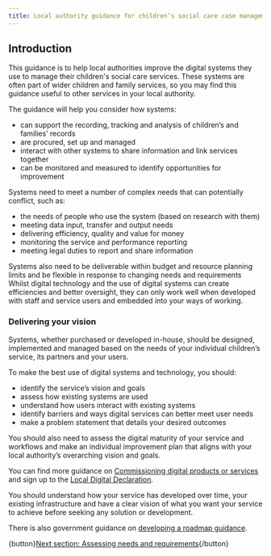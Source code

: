 ```yaml
---
title: Local authority guidance for children’s social care case management systems
---
```


## Introduction

This guidance is to help local authorities improve the digital systems they use to manage their children's social care services. These systems are often part of wider children and family services, so you may find this guidance useful to other services in your local authority. 

The guidance will help you consider how systems:

* can support the recording, tracking and analysis of children’s and families’ records
* are procured, set up and managed
* interact with other systems to share information and link services together
* can be monitored and measured to identify opportunities for improvement

Systems need to meet a number of complex needs that can potentially conflict, such as:

* the needs of people who use the system (based on research with them)
* meeting data input, transfer and output needs
* delivering efficiency, quality and value for money
* monitoring the service and performance reporting
* meeting legal duties to report and share information

Systems also need to be deliverable within budget and resource planning limits and be flexible in response to changing needs and requirements
Whilst digital technology and the use of digital systems can create efficiencies and better oversight, they can only work well when developed with staff and service users and embedded into your ways of working.

### Delivering your vision

Systems, whether purchased or developed in-house, should  be designed, implemented and managed based on the needs of your individual children’s service, its partners and your users.

To make the best use of digital systems and technology, you should:

* identify the service’s vision and goals
* assess how existing systems are used
* understand how users interact with existing systems
* identify barriers and ways digital services can better meet user needs
* make a problem statement that details your desired outcomes

You should also need to assess the digital maturity of your service and workflows and make an individual improvement plan that aligns with your local authority’s overarching vision and goals.

You can find more guidance on [Commissioning digital products or services](https://www.digitalbuyingguide.org/en/guide/) and sign up to the [Local Digital Declaration](https://www.localdigital.gov.uk/declaration/).

You should understand how your service has developed over time, your existing infrastructure and have a clear vision of what you want your service to achieve before seeking any solution or development.

There is also government guidance on [developing a roadmap guidance](https://www.gov.uk/service-manual/agile-delivery/developing-a-roadmap).

{button}[Next section: Assessing needs and requirements](/user-needs){/button}
